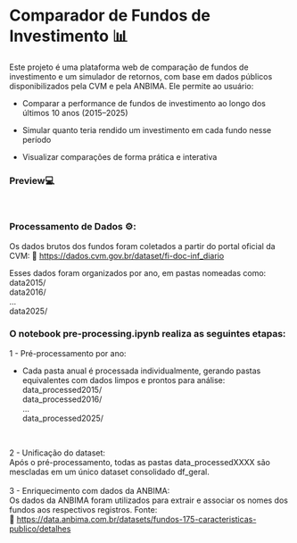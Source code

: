 # Comparador de Fundos de Investimento 📊
Este projeto é uma plataforma web de comparação de fundos de investimento e um simulador de retornos, com base em dados públicos disponibilizados pela CVM e pela ANBIMA. Ele permite ao usuário:

- Comparar a performance de fundos de investimento ao longo dos últimos 10 anos (2015–2025)

- Simular quanto teria rendido um investimento em cada fundo nesse período

- Visualizar comparações de forma prática e interativa

### Preview💻


<br>

### Processamento de Dados ⚙️: <br>
Os dados brutos dos fundos foram coletados a partir do portal oficial da CVM:
🔗 https://dados.cvm.gov.br/dataset/fi-doc-inf_diario <br>

Esses dados foram organizados por ano, em pastas nomeadas como: <br>
data2015/<br>
data2016/<br>
...<br>
data2025/<br>

### O notebook pre-processing.ipynb realiza as seguintes etapas:<br>
1 - Pré-processamento por ano: <br>
- Cada pasta anual é processada individualmente, gerando pastas equivalentes com dados limpos e prontos para análise:<br>
data_processed2015/  <br>
data_processed2016/ <br>
... <br>
data_processed2025/ <br>
<br>

2 - Unificação do dataset:<br>
Após o pré-processamento, todas as pastas data_processedXXXX são mescladas em um único dataset consolidado df_geral. <br>
<br>
3 - Enriquecimento com dados da ANBIMA:<br>
Os dados da ANBIMA foram utilizados para extrair e associar os nomes dos fundos aos respectivos registros.
Fonte:<br>
🔗 https://data.anbima.com.br/datasets/fundos-175-caracteristicas-publico/detalhes



